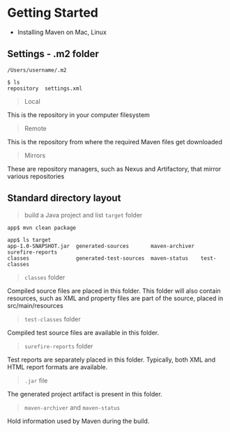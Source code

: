 # Getting Started

- Installing Maven on Mac, Linux

## Settings - .m2 folder

`/Users/username/.m2`

```
$ ls
repository	settings.xml
```

> Local

This is the repository in your computer filesystem

> Remote

This is the repository from where the required Maven files get downloaded

> Mirrors

These are repository managers, such as Nexus and Artifactory, that mirror various repositories

## Standard directory layout

> build a Java project and list `target` folder

```
﻿app$ mvn clean package

app﻿$ ls target
app-1.0-SNAPSHOT.jar  generated-sources       maven-archiver  surefire-reports
classes               generated-test-sources  maven-status    test-classes
```

> `classes` folder

Compiled source files are placed in this folder. This folder will also contain resources,
such as XML and property files are part of the source, placed in src/main/resources

> `test-classes` folder

Compiled test source files are available in this folder.

> `surefire-reports` folder

Test reports are separately placed in this folder. Typically, both XML and HTML report formats are available.

> `.jar` file

The generated project artifact is present in this folder.

> `maven-archiver` and `maven-status`

Hold information used by Maven during the build.
